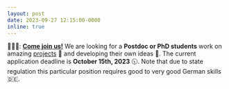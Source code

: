 ```yaml
---
layout: post
date: 2023-09-27 12:15:00-0000
inline: true
---
```


🧑‍🤝‍🧑: **[Come join us!](/join-us)** We are looking for a **Postdoc or PhD students** work on amazing [projects](projects) 🥳 and developing their own ideas 🧠. The current application deadline is **October 15th, 2023** 🕥. Note that due to state regulation this particular position requires good to very good German skills 🇩🇪.
